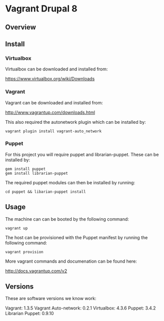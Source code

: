 Vagrant Drupal 8
================

## Overview



## Install

### Virtualbox

Virtualbox can be downloaded and installed from:

https://www.virtualbox.org/wiki/Downloads

### Vagrant

Vagrant can be downloaded and installed from:

http://www.vagrantup.com/downloads.html

This also required the autonetwork plugin which can be installed by:

```
vagrant plugin install vagrant-auto_network
```

### Puppet

For this project you will require puppet and librarian-puppet. These can be installed by:

```
gem install puppet
gem install librarian-puppet
```

The required puppet modules can then be installed by running:

```
cd puppet && libarian-puppet install
```

## Usage

The machine can can be booted by the following command:

```
vagrant up
```

The host can be provisioned with the Puppet manifest by running the following command:

```
vagrant provision
```

More vagrant commands and documenation can be found here:

http://docs.vagrantup.com/v2

## Versions

These are software versions we know work:

Vagrant: 1.3.5
Vagrant Auto-network: 0.2.1
Virtualbox: 4.3.6
Puppet: 3.4.2
Librarian Puppet: 0.9.10
